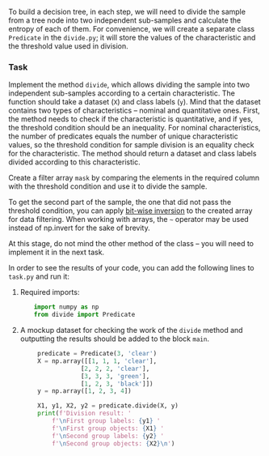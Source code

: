 


To build a decision tree, in each step, we will need to divide the sample from a tree node
into two independent sub-samples and calculate the entropy of each of them. 
For convenience, we will create a separate class `Predicate` in the `divide.py`; it will store the values
of the characteristic and the threshold value used in division.



### Task

Implement the method `divide`, which allows dividing the sample into two independent
sub-samples according to a certain characteristic. The function should take a dataset 
(`X`) and class labels (`y`). Mind that the dataset contains two types of characteristics –
nominal and quantitative ones. First, the method needs to check if the characteristic is 
quantitative, and if yes, the threshold condition should be an inequality. For nominal characteristics,
the number of predicates equals the number of unique characteristic values, so the threshold condition for
sample division is an equality check for the characteristic. The method should return a dataset and class
labels divided according to this characteristic. 


<div class="hint">

Create a filter array `mask` by comparing the elements in the required column with the threshold condition
and use it to divide the sample. </div>

<div class="hint">

To get the second part of the sample, the one that did not pass the threshold condition, 
you can apply [bit-wise inversion](https://numpy.org/doc/stable/reference/generated/numpy.invert.html) to the created array
for data filtering. When working with arrays, the `~` operator may be used instead of np.invert for the sake of brevity.</div>

At this stage, do not mind the other method of the class – you will need to
implement it in the next task.

In order to see the results of your code, you can add
the following lines to `task.py` and run it:
1. Required imports:
 ```python
        import numpy as np
        from divide import Predicate
```
2. A mockup dataset for checking the work of the `divide` method and outputting the results should be added to the block `main`.
```python
        predicate = Predicate(3, 'clear')           
        X = np.array([[1, 1, 1, 'clear'],
                    [2, 2, 2, 'clear'],
                    [3, 3, 3, 'green'],
                    [1, 2, 3, 'black']])
        y = np.array([1, 2, 3, 4])

        X1, y1, X2, y2 = predicate.divide(X, y)
        print(f'Division result: '
            f'\nFirst group labels: {y1} '
            f'\nFirst group objects: {X1} '
            f'\nSecond group labels: {y2} '
            f'\nSecond group objects: {X2}\n')
```